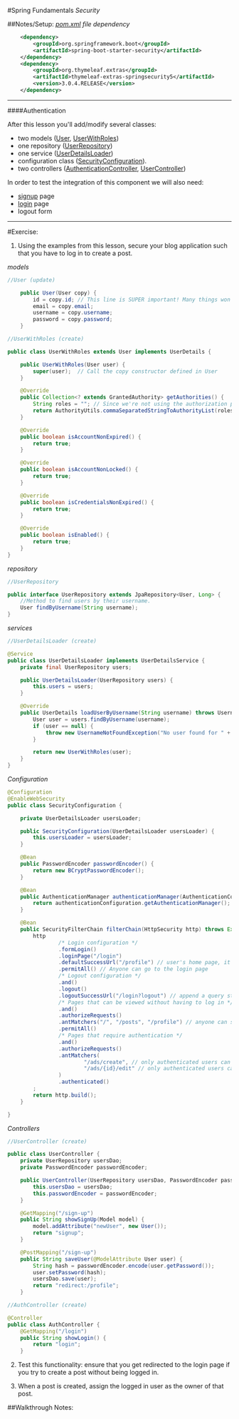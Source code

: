 #Spring Fundamentals
*Security*

##Notes/Setup:
*[pom.xml](/Users/justinwelsh/IdeaProjects/springblog/pom.xml) file dependency*
```xml
    <dependency>
        <groupId>org.springframework.boot</groupId>
        <artifactId>spring-boot-starter-security</artifactId>
    </dependency>
    <dependency>
        <groupId>org.thymeleaf.extras</groupId>
        <artifactId>thymeleaf-extras-springsecurity5</artifactId>
        <version>3.0.4.RELEASE</version>
    </dependency>
```
---------------

####Authentication

After this lesson you'll add/modify several classes: 
* two models ([User](/Users/justinwelsh/IdeaProjects/springblog/src/main/java/com/codeup/springblog/models/User.java), [UserWithRoles](/Users/justinwelsh/IdeaProjects/springblog/src/main/java/com/codeup/springblog/models/UserWithRoles.java))
* one repository ([UserRepository](/Users/justinwelsh/IdeaProjects/springblog/src/main/java/com/codeup/springblog/repositories/UserRepository.java))
* one service ([UserDetailsLoader](/Users/justinwelsh/IdeaProjects/springblog/src/main/java/com/codeup/springblog/services/UserDetailsLoader.java))
* configuration class ([SecurityConfiguration](/Users/justinwelsh/IdeaProjects/springblog/src/main/java/com/codeup/springblog/config/SecurityConfiguration.java)).
* two controllers ([AuthenticationController](/Users/justinwelsh/IdeaProjects/springblog/src/main/java/com/codeup/springblog/controllers/AuthController.java), [UserController](/Users/justinwelsh/IdeaProjects/springblog/src/main/java/com/codeup/springblog/controllers/UserController.java))

In order to test the integration of this component we will also need:

* [signup](/Users/justinwelsh/IdeaProjects/springblog/src/main/resources/templates/signup.html) page 
* [login](/Users/justinwelsh/IdeaProjects/springblog/src/main/resources/templates/login.html) page 
* logout form
-------------------

#Exercise:
1. Using the examples from this lesson, secure your blog application such that you have to log in to create a post.

*models*
```java
//User (update)

    public User(User copy) {
        id = copy.id; // This line is SUPER important! Many things won't work if it's absent
        email = copy.email;
        username = copy.username;
        password = copy.password;
    }
```

```java
//UserWithRoles (create)

public class UserWithRoles extends User implements UserDetails {

    public UserWithRoles(User user) {
        super(user);  // Call the copy constructor defined in User
    }

    @Override
    public Collection<? extends GrantedAuthority> getAuthorities() {
        String roles = ""; // Since we're not using the authorization part of the component
        return AuthorityUtils.commaSeparatedStringToAuthorityList(roles);
    }

    @Override
    public boolean isAccountNonExpired() {
        return true;
    }

    @Override
    public boolean isAccountNonLocked() {
        return true;
    }

    @Override
    public boolean isCredentialsNonExpired() {
        return true;
    }

    @Override
    public boolean isEnabled() {
        return true;
    }
}
```
*repository*
```java
//UserRepository

public interface UserRepository extends JpaRepository<User, Long> {
    //Method to find users by their username.
    User findByUsername(String username);
}
```
*services*
```java
//UserDetailsLoader (create)

@Service
public class UserDetailsLoader implements UserDetailsService {
    private final UserRepository users;

    public UserDetailsLoader(UserRepository users) {
        this.users = users;
    }

    @Override
    public UserDetails loadUserByUsername(String username) throws UsernameNotFoundException {
        User user = users.findByUsername(username);
        if (user == null) {
            throw new UsernameNotFoundException("No user found for " + username);
        }

        return new UserWithRoles(user);
    }
}
```
*Configuration*
```java
@Configuration
@EnableWebSecurity
public class SecurityConfiguration {

    private UserDetailsLoader usersLoader;

    public SecurityConfiguration(UserDetailsLoader usersLoader) {
        this.usersLoader = usersLoader;
    }

    @Bean
    public PasswordEncoder passwordEncoder() {
        return new BCryptPasswordEncoder();
    }

    @Bean
    public AuthenticationManager authenticationManager(AuthenticationConfiguration authenticationConfiguration) throws Exception {
        return authenticationConfiguration.getAuthenticationManager();
    }

    @Bean
    public SecurityFilterChain filterChain(HttpSecurity http) throws Exception {
        http
                /* Login configuration */
                .formLogin()
                .loginPage("/login")
                .defaultSuccessUrl("/profile") // user's home page, it can be any URL
                .permitAll() // Anyone can go to the login page
                /* Logout configuration */
                .and()
                .logout()
                .logoutSuccessUrl("/login?logout") // append a query string value
                /* Pages that can be viewed without having to log in */
                .and()
                .authorizeRequests()
                .antMatchers("/", "/posts", "/profile") // anyone can see the home and the ads pages
                .permitAll()
                /* Pages that require authentication */
                .and()
                .authorizeRequests()
                .antMatchers(
                        "/ads/create", // only authenticated users can create ads
                        "/ads/{id}/edit" // only authenticated users can edit ads
                )
                .authenticated()
        ;
        return http.build();
    }

}
```
*Controllers*
```java
//UserController (create)

public class UserController {
    private UserRepository usersDao;
    private PasswordEncoder passwordEncoder;

    public UserController(UserRepository usersDao, PasswordEncoder passwordEncoder) {
        this.usersDao = usersDao;
        this.passwordEncoder = passwordEncoder;
    }

    @GetMapping("/sign-up")
    public String showSignUp(Model model) {
        model.addAttribute("newUser", new User());
        return "signup";
    }

    @PostMapping("/sign-up")
    public String saveUser(@ModelAttribute User user) {
        String hash = passwordEncoder.encode(user.getPassword());
        user.setPassword(hash);
        usersDao.save(user);
        return "redirect:/profile";
    }
```

```java
//AuthController (create)

@Controller
public class AuthController {
    @GetMapping("/login")
    public String showLogin() {
        return "login";
    }
```



2. Test this functionality: ensure that you get redirected to the login page if you try to create a post without being logged in.


3. When a post is created, assign the logged in user as the owner of that post.

##Walkthrough Notes:


